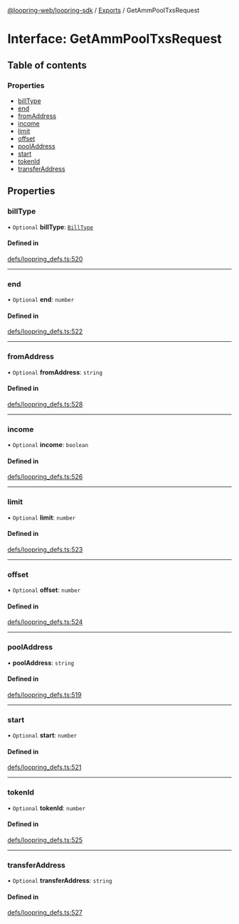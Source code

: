 [@loopring-web/loopring-sdk](../README.md) / [Exports](../modules.md) / GetAmmPoolTxsRequest

# Interface: GetAmmPoolTxsRequest

## Table of contents

### Properties

- [billType](GetAmmPoolTxsRequest.md#billtype)
- [end](GetAmmPoolTxsRequest.md#end)
- [fromAddress](GetAmmPoolTxsRequest.md#fromaddress)
- [income](GetAmmPoolTxsRequest.md#income)
- [limit](GetAmmPoolTxsRequest.md#limit)
- [offset](GetAmmPoolTxsRequest.md#offset)
- [poolAddress](GetAmmPoolTxsRequest.md#pooladdress)
- [start](GetAmmPoolTxsRequest.md#start)
- [tokenId](GetAmmPoolTxsRequest.md#tokenid)
- [transferAddress](GetAmmPoolTxsRequest.md#transferaddress)

## Properties

### billType

• `Optional` **billType**: [`BillType`](../enums/BillType.md)

#### Defined in

[defs/loopring_defs.ts:520](https://github.com/Loopring/loopring_sdk/blob/edf273a/src/defs/loopring_defs.ts#L520)

___

### end

• `Optional` **end**: `number`

#### Defined in

[defs/loopring_defs.ts:522](https://github.com/Loopring/loopring_sdk/blob/edf273a/src/defs/loopring_defs.ts#L522)

___

### fromAddress

• `Optional` **fromAddress**: `string`

#### Defined in

[defs/loopring_defs.ts:528](https://github.com/Loopring/loopring_sdk/blob/edf273a/src/defs/loopring_defs.ts#L528)

___

### income

• `Optional` **income**: `boolean`

#### Defined in

[defs/loopring_defs.ts:526](https://github.com/Loopring/loopring_sdk/blob/edf273a/src/defs/loopring_defs.ts#L526)

___

### limit

• `Optional` **limit**: `number`

#### Defined in

[defs/loopring_defs.ts:523](https://github.com/Loopring/loopring_sdk/blob/edf273a/src/defs/loopring_defs.ts#L523)

___

### offset

• `Optional` **offset**: `number`

#### Defined in

[defs/loopring_defs.ts:524](https://github.com/Loopring/loopring_sdk/blob/edf273a/src/defs/loopring_defs.ts#L524)

___

### poolAddress

• **poolAddress**: `string`

#### Defined in

[defs/loopring_defs.ts:519](https://github.com/Loopring/loopring_sdk/blob/edf273a/src/defs/loopring_defs.ts#L519)

___

### start

• `Optional` **start**: `number`

#### Defined in

[defs/loopring_defs.ts:521](https://github.com/Loopring/loopring_sdk/blob/edf273a/src/defs/loopring_defs.ts#L521)

___

### tokenId

• `Optional` **tokenId**: `number`

#### Defined in

[defs/loopring_defs.ts:525](https://github.com/Loopring/loopring_sdk/blob/edf273a/src/defs/loopring_defs.ts#L525)

___

### transferAddress

• `Optional` **transferAddress**: `string`

#### Defined in

[defs/loopring_defs.ts:527](https://github.com/Loopring/loopring_sdk/blob/edf273a/src/defs/loopring_defs.ts#L527)
